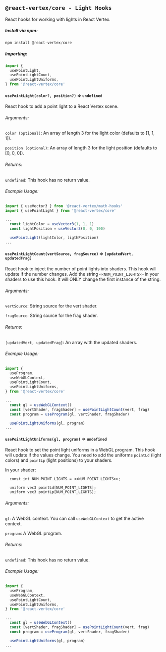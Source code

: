 ## `@react-vertex/core - Light Hooks`

React hooks for working with lights in React Vertex.

##### Install via npm:
```js
npm install @react-vertex/core
```

##### Importing:

```js
import {
  usePointLight,
  usePointLightCount,
  usePointLightUniforms,
} from '@react-vertex/core'
```

#### `usePointLight(color?, position?)` => `undefined`

React hook to add a point light to a React Vertex scene.

###### Arguments:

`color (optional)`: An array of length 3 for the light color (defaults to \[1, 1, 1\]).

`position (optional)`: An array of length 3 for the light position (defaults to \[0, 0, 0\]).

###### Returns:

`undefined`: This hook has no return value.

###### Example Usage:

```js
import { useVector3 } from '@react-vertex/math-hooks'
import { usePointLight } from '@react-vertex/core'

...
  const lightColor = useVector3(1, 1, 1)
  const lightPosition = useVector3(0, 0, 100)

  usePointLight(lightColor, ligthPosition)
...
```

#### `usePointLightCount(vertSource, fragSource)` => `[updatedVert, updatedFrag]`

React hook to inject the number of point lights into shaders.  This hook will update if the number changes.  Add the string `<<NUM_POINT_LIGHTS>>` in your shaders to use this hook.  It will ONLY change the first instance of the string.

###### Arguments:

`vertSource`: String source for the vert shader.

`fragSource`: String source for the frag shader.

###### Returns:

`[updatedVert, updatedFrag]`: An array with the updated shaders.

###### Example Usage:

```js
import {
  useProgram,
  useWebGLContext,
  usePointLightCount,
  usePointLightUniforms,
} from '@react-vertex/core'

...
  const gl = useWebGLContext()
  const [vertShader, fragShader] = usePointLightCount(vert, frag)
  const program = useProgram(gl, vertShader, fragShader)

  usePointLightUniforms(gl, program)
...
```

#### `usePointLightUniforms(gl, program)` => `undefined`

React hook to set the point light uniforms in a WebGL program.  This hook will update if the values change. You need to add the uniforms `pointLd` (light colors) and `pointLp` (light positions) to your shaders.

In your shader:
```
  const int NUM_POINT_LIGHTS = <<NUM_POINT_LIGHTS>>;

  uniform vec3 pointLd[NUM_POINT_LIGHTS];
  uniform vec3 pointLp[NUM_POINT_LIGHTS];
```

###### Arguments:

`gl`: A WebGL context.  You can call `useWebGLContext` to get the active context. 

`program`: A WebGL program.

###### Returns:

`undefined`: This hook has no return value.

###### Example Usage:

```js
import {
  useProgram,
  useWebGLContext,
  usePointLightCount,
  usePointLightUniforms,
} from '@react-vertex/core'

...
  const gl = useWebGLContext()
  const [vertShader, fragShader] = usePointLightCount(vert, frag)
  const program = useProgram(gl, vertShader, fragShader)

  usePointLightUniforms(gl, program)
...
```
